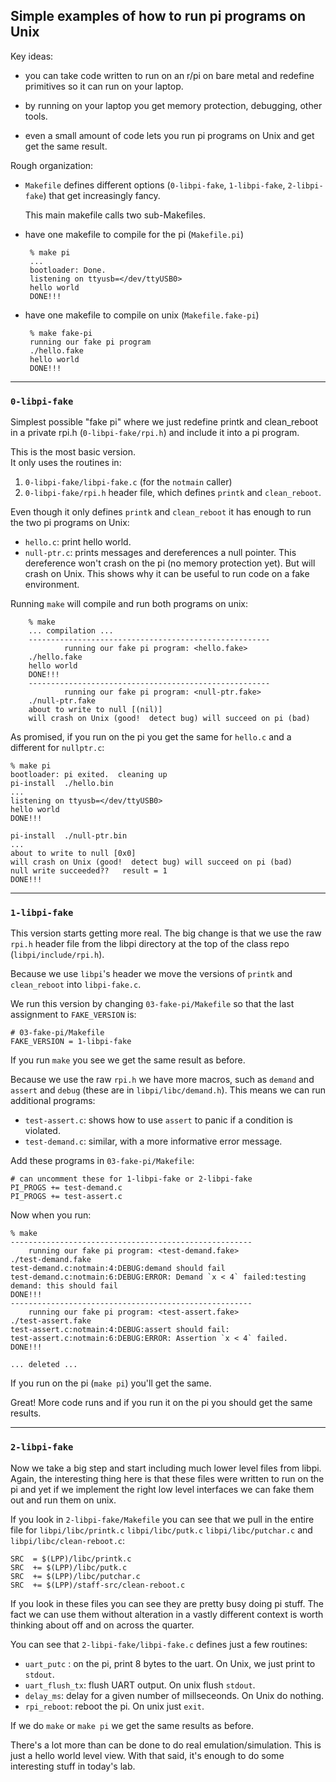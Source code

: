 ## Simple examples of how to run pi programs on Unix

Key ideas:
  - you can take code written to run on an r/pi on bare metal and 
    redefine primitives so it can run on your laptop.

  - by running on your laptop you get memory protection, debugging,
    other tools.

  - even a small amount of code lets you run pi programs on Unix and get
    get the same result.

Rough organization:
 - `Makefile` defines different options (`0-libpi-fake`, `1-libpi-fake`,
   `2-libpi-fake`) that get increasingly fancy.

   This main makefile calls two sub-Makefiles.

 - have one makefile to compile for the pi (`Makefile.pi`)

        % make pi
        ...
        bootloader: Done.
        listening on ttyusb=</dev/ttyUSB0>
        hello world
        DONE!!!
        
 - have one makefile to compile on unix (`Makefile.fake-pi`)

        % make fake-pi
        running our fake pi program
        ./hello.fake
        hello world
        DONE!!!

-----------------------------------------------------------------------
### `0-libpi-fake`

Simplest possible "fake pi"  where we just redefine printk and
clean_reboot in a private rpi.h  (`0-libpi-fake/rpi.h`) and include it
into a pi program.

This is the most basic version.  
It only uses the routines in:
 1. `0-libpi-fake/libpi-fake.c` (for the `notmain` caller)
 2. `0-libpi-fake/rpi.h` header file, which defines `printk` and
`clean_reboot`.


Even though it only defines `printk` and `clean_reboot` it has enough
to run the two pi programs on Unix:
  - `hello.c`: print hello world. 
  - `null-ptr.c`: prints messages and dereferences a null pointer.
     This dereference won't crash on the pi (no memory protection yet).
     But will crash on Unix.  This shows why it can be useful to run
     code on a fake environment.

Running `make` will compile and run both programs on unix:

        % make
        ... compilation ...
        ------------------------------------------------------ 
                running our fake pi program: <hello.fake>         
        ./hello.fake
        hello world
        DONE!!!
        ------------------------------------------------------ 
                running our fake pi program: <null-ptr.fake>         
        ./null-ptr.fake
        about to write to null [(nil)]
        will crash on Unix (good!  detect bug) will succeed on pi (bad)


As promised, if you run on the pi you get the same for `hello.c` and a
different for `nullptr.c`:

    % make pi
    bootloader: pi exited.  cleaning up
    pi-install  ./hello.bin
    ...
    listening on ttyusb=</dev/ttyUSB0>
    hello world
    DONE!!!

    pi-install  ./null-ptr.bin
    ...
    about to write to null [0x0]
    will crash on Unix (good!  detect bug) will succeed on pi (bad)
    null write succeeded??   result = 1
    DONE!!!


-----------------------------------------------------------------------
### `1-libpi-fake`

This version starts getting more real.  The big change is that we use
the raw `rpi.h` header file from the libpi directory at the top of the
class repo (`libpi/include/rpi.h`).

Because we use `libpi`'s header we move the versions of `printk` and
`clean_reboot` into `libpi-fake.c`.

We run this version by changing `03-fake-pi/Makefile` so that the last
assignment to `FAKE_VERSION` is:

    # 03-fake-pi/Makefile
    FAKE_VERSION = 1-libpi-fake


If you run `make` you see we get the same result as before.

Because we use the raw `rpi.h` we have more macros, such as `demand` and
`assert` and `debug` (these are in `libpi/libc/demand.h`).  This
means we can run additional programs:
  -  `test-assert.c`: shows how to use `assert` to panic if a condition
     is violated.
  - `test-demand.c`: similar, with a more informative error message.


Add these programs in `03-fake-pi/Makefile`:

    # can uncomment these for 1-libpi-fake or 2-libpi-fake
    PI_PROGS += test-demand.c
    PI_PROGS += test-assert.c


Now when you run:

    % make
    ------------------------------------------------------ 
        running our fake pi program: <test-demand.fake>         
    ./test-demand.fake
    test-demand.c:notmain:4:DEBUG:demand should fail
    test-demand.c:notmain:6:DEBUG:ERROR: Demand `x < 4` failed:testing demand: this should fail
    DONE!!!
    ------------------------------------------------------ 
        running our fake pi program: <test-assert.fake>         
    ./test-assert.fake
    test-assert.c:notmain:4:DEBUG:assert should fail:
    test-assert.c:notmain:6:DEBUG:ERROR: Assertion `x < 4` failed.
    DONE!!!

    ... deleted ...


If you run on the pi (`make pi`) you'll get the same.

Great! More code runs and if you run it on the pi you should get the same
results.

-----------------------------------------------------------------------
### `2-libpi-fake`

Now we take a big step and start including much lower level files
from libpi.  Again, the interesting thing here is that these files were
written to run on the pi and yet if we implement the right low level
interfaces we can fake them out and run them on unix.

If you look in `2-libpi-fake/Makefile` you can see that we pull in
the entire file for `libpi/libc/printk.c`
`libpi/libc/putk.c`
`libpi/libc/putchar.c`
and `libpi/libc/clean-reboot.c`:

    SRC  = $(LPP)/libc/printk.c
    SRC  += $(LPP)/libc/putk.c
    SRC  += $(LPP)/libc/putchar.c
    SRC  += $(LPP)/staff-src/clean-reboot.c

If you look in these files you can see they are pretty busy doing
pi stuff.  The fact we can use them without alteration in a vastly
different context is worth thinking about off and on across the quarter.

You can see that `2-libpi-fake/libpi-fake.c` defines just a few routines:
  - `uart_putc` : on the pi, print 8 bytes to the uart.  On Unix, we just
     print to `stdout`.
  - `uart_flush_tx`: flush UART output.  On unix flush `stdout`.
  - `delay_ms`: delay for a given number of millseceonds.  On Unix do nothing.
  - `rpi_reboot`: reboot the pi.  On unix just `exit`.

If we do `make` or `make pi` we get the same results as before.

There's a lot more than can be done to do real emulation/simulation.
This is just a hello world level view.  With that said, it's enough
to do some interesting stuff in today's lab.
